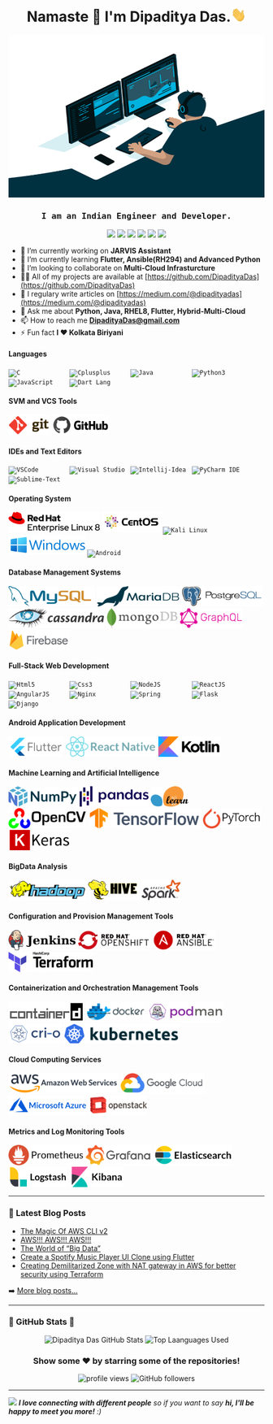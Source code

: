 <h1 align="center">Namaste 🙏 I'm Dipaditya Das.<img src="https://github.com/DipadityaDas/DipadityaDas/raw/master/img/wave.gif" width="6%"></h1>
<p align="center"><img alt="GIF" src="https://github.com/DipadityaDas/DipadityaDas/raw/master/img/code.gif" width="600" height="320"/></p>
<h3 align="center"><samp>I am an Indian Engineer and Developer.</samp></h3>

<div align="center">

[<img src="https://img.icons8.com/color/100/000000/medium-logo.svg"                width="30">](https://dipadityadas.medium.com/)
[<img src="https://img.icons8.com/fluent/100/000000/twitter.svg"                   width="30">](https://twitter.com/dipadityadas)
[<img src="https://img.icons8.com/fluent/100/000000/linkedin.svg"                  width="30">](https://linkedin.com/in/DipadityaDas)
[<img src="https://img.icons8.com/fluent/100/000000/facebook-new.svg"              width="30">](https://www.facebook.com/dipaditya.das)
[<img src="https://img.icons8.com/fluent/100/000000/instagram-new.svg"             width="30">](https://instagram.com/dipaditya_das/)
[<img src="https://img.icons8.com/fluent/100/000000/gmail--v2.svg"                 width="30">](mailto:DipadityaDas@gmail.com)

</div>

- 🔭 I’m currently working on **JARVIS Assistant**
- 🌱 I’m currently learning **Flutter, Ansible(RH294) and Advanced Python**
- 👯 I’m looking to collaborate on **Multi-Cloud Infrasturcture**
- 👨‍💻 All of my projects are available at [https://github.com/DipadityaDas](https://github.com/DipadityaDas)
- 📝 I regulary write articles on [https://medium.com/@dipadityadas](https://medium.com/@dipadityadas)
- 💬 Ask me about **Python, Java, RHEL8, Flutter, Hybrid-Multi-Cloud**
- 📫 How to reach me **DipadityaDas@gmail.com**
- ⚡ Fun fact **I ❤ Kolkata Biriyani**

#### Languages

<code><img height="40" alt="C             " src="https://img.icons8.com/color/100/000000/c-programming.svg"                 /></code>
<code><img height="40" alt="Cplusplus     " src="https://img.icons8.com/color/100/000000/c-plus-plus-logo.svg"              /></code>
<code><img height="40" alt="Java          " src="https://img.icons8.com/color/100/000000/java-coffee-cup-logo.svg"          /></code>
<code><img height="40" alt="Python3       " src="https://img.icons8.com/color/100/000000/python.svg"                        /></code>
<code><img height="40" alt="JavaScript    " src="https://img.icons8.com/color/100/000000/javascript.svg"                    /></code>
<code><img height="40" alt="Dart Lang     " src="https://img.icons8.com/color/100/000000/dart.svg"                          /></code>

#### SVM and VCS Tools

<code><img height="40" alt="Git           " src="https://github.com/DipadityaDas/DipadityaDas/raw/master/img/git.svg"       /></code>
<code><img height="40" alt="Github        " src="https://github.com/DipadityaDas/DipadityaDas/raw/master/img/github.svg"    /></code>

#### IDEs and Text Editors

<code><img height="40" alt="VSCode        " src="https://img.icons8.com/fluent/100/000000/visual-studio-code-2019.svg"      /></code>
<code><img height="40" alt="Visual Studio " src="https://img.icons8.com/fluent/100/000000/visual-studio-2019.svg"           /></code>
<code><img height="40" alt="Intellij-Idea " src="https://img.icons8.com/color/100/000000/intellij-idea.svg"                 /></code>
<code><img height="40" alt="PyCharm IDE   " src="https://img.icons8.com/color/100/000000/pycharm.svg"                       /></code>
<code><img height="40" alt="Sublime-Text  " src="https://img.icons8.com/fluent/100/000000/sublime-text.svg"                 /></code>

#### Operating System

<code><img height="40" alt="Red Hat Linux " src="https://github.com/DipadityaDas/DipadityaDas/raw/master/img/RHEL8.svg"     /></code>
<code><img height="40" alt="CentOS 8      " src="https://github.com/DipadityaDas/DipadityaDas/raw/master/img/centos.svg"    /></code>
<code><img height="40" alt="Kali Linux    " src="https://img.icons8.com/color/100/000000/kali-linux.svg"                    /></code>
<code><img height="40" alt="Windows 10    " src="https://github.com/DipadityaDas/DipadityaDas/raw/master/img/Windows.svg"   /></code>
<code><img height="40" alt="Android       " src="https://img.icons8.com/fluent/100/000000/android-os.svg"                   /></code>

#### Database Management Systems

<code><img height="40" alt="MySQL         " src="https://github.com/DipadityaDas/DipadityaDas/raw/master/img/mysql.svg"       /></code>
<code><img height="40" alt="MariaDB       " src="https://github.com/DipadityaDas/DipadityaDas/raw/master/img/mariadb.svg"     /></code>
<code><img height="40" alt="PostgreSQL    " src="https://github.com/DipadityaDas/DipadityaDas/raw/master/img/postgresql.svg"  /></code>
<code><img height="40" alt="Cassandra     " src="https://github.com/DipadityaDas/DipadityaDas/raw/master/img/cassandra.svg"   /></code>
<code><img height="40" alt="MongoDB       " src="https://github.com/DipadityaDas/DipadityaDas/raw/master/img/mongodb.svg"     /></code>
<code><img height="40" alt="GraphQL       " src="https://github.com/DipadityaDas/DipadityaDas/raw/master/img/graphql.svg"     /></code>
<code><img height="40" alt="Firebase      " src="https://github.com/DipadityaDas/DipadityaDas/raw/master/img/firebase.svg"    /></code>

#### Full-Stack Web Development

<code><img height="40" alt="Html5         " src="https://img.icons8.com/color/100/000000/html-5.svg"                        /></code>
<code><img height="40" alt="Css3          " src="https://img.icons8.com/color/100/000000/css3.svg"                          /></code>
<code><img height="40" alt="NodeJS        " src="https://img.icons8.com/color/100/000000/nodejs.svg"                        /></code>
<code><img height="40" alt="ReactJS       " src="https://www.vectorlogo.zone/logos/reactjs/reactjs-ar21.svg"                /></code>
<code><img height="40" alt="AngularJS     " src="https://www.vectorlogo.zone/logos/angular/angular-ar21.svg"                /></code>
<code><img height="40" alt="Nginx         " src="https://www.vectorlogo.zone/logos/nginx/nginx-ar21.svg"                    /></code>
<code><img height="40" alt="Spring        " src="https://www.vectorlogo.zone/logos/springio/springio-ar21.svg"              /></code>
<code><img height="40" alt="Flask         " src="https://www.vectorlogo.zone/logos/pocoo_flask/pocoo_flask-ar21.svg"        /></code>
<code><img height="40" alt="Django        " src="https://www.vectorlogo.zone/logos/djangoproject/djangoproject-ar21.svg"    /></code>

#### Android Application Development

<code><img height="40" alt="Flutter       " src="https://github.com/DipadityaDas/DipadityaDas/raw/master/img/flutter.svg"   /></code>
<code><img height="40" alt="React Native  " src="https://github.com/DipadityaDas/DipadityaDas/raw/master/img/react.svg"     /></code>
<code><img height="40" alt="Kotlin        " src="https://github.com/DipadityaDas/DipadityaDas/raw/master/img/kotlin.svg"    /></code>

#### Machine Learning and Artificial Intelligence

<code><img height="40" alt="Numpy        " src="https://github.com/DipadityaDas/DipadityaDas/raw/master/img/numpy.svg"      /></code>
<code><img height="40" alt="Pandas       " src="https://github.com/DipadityaDas/DipadityaDas/raw/master/img/pandas.svg"     /></code>
<code><img height="40" alt="Scikit-Learn " src="https://github.com/DipadityaDas/DipadityaDas/raw/master/img/scikit.svg"     /></code>
<code><img height="40" alt="OpenCV       " src="https://github.com/DipadityaDas/DipadityaDas/raw/master/img/opencv.svg"     /></code>
<code><img height="40" alt="Tensorflow   " src="https://github.com/DipadityaDas/DipadityaDas/raw/master/img/tensorflow.svg" /></code>
<code><img height="40" alt="PyTorch      " src="https://github.com/DipadityaDas/DipadityaDas/raw/master/img/pytorch.svg"    /></code>
<code><img height="40" alt="Keras        " src="https://github.com/DipadityaDas/DipadityaDas/raw/master/img/keras.svg"      /></code>

#### BigData Analysis

<code><img height="40" alt="Apache Hadoop " src="https://github.com/DipadityaDas/DipadityaDas/raw/master/img/hadoop.svg"    /></code>
<code><img height="40" alt="Apache Hive   " src="https://github.com/DipadityaDas/DipadityaDas/raw/master/img/hive.svg"      /></code>
<code><img height="40" alt="Apache Spark  " src="https://github.com/DipadityaDas/DipadityaDas/raw/master/img/spark.svg"     /></code>

#### Configuration and Provision Management Tools

<code><img height="40" alt="Jenkins       " src="https://github.com/DipadityaDas/DipadityaDas/raw/master/img/jenkins.svg"   /></code>
<code><img height="40" alt="OpenShift     " src="https://github.com/DipadityaDas/DipadityaDas/raw/master/img/openshift.svg" /></code>
<code><img height="40" alt="Ansible       " src="https://github.com/DipadityaDas/DipadityaDas/raw/master/img/ansible.svg"   /></code>
<code><img height="40" alt="Terraform     " src="https://github.com/DipadityaDas/DipadityaDas/raw/master/img/terraform.svg" /></code>

#### Containerization and Orchestration Management Tools

<code><img height="40" alt="Containerd    " src="https://github.com/DipadityaDas/DipadityaDas/raw/master/img/containerd.svg"/></code>
<code><img height="40" alt="Docker        " src="https://github.com/DipadityaDas/DipadityaDas/raw/master/img/docker.svg"    /></code>
<code><img height="40" alt="Podman        " src="https://github.com/DipadityaDas/DipadityaDas/raw/master/img/podman.svg"    /></code>
<code><img height="40" alt="Cri-O         " src="https://github.com/DipadityaDas/DipadityaDas/raw/master/img/crio.svg"      /></code>
<code><img height="40" alt="Kubernetes    " src="https://github.com/DipadityaDas/DipadityaDas/raw/master/img/kubernetes.svg"/></code>

#### Cloud Computing Services

<code><img height="40" alt="AWS           " src="https://github.com/DipadityaDas/DipadityaDas/raw/master/img/aws.svg"       /></code>
<code><img height="40" alt="Google Cloud  " src="https://github.com/DipadityaDas/DipadityaDas/raw/master/img/gcp.svg"       /></code>
<code><img height="40" alt="Azure         " src="https://github.com/DipadityaDas/DipadityaDas/raw/master/img/azure.svg"     /></code>
<code><img height="40" alt="Openstack    " src="https://github.com/DipadityaDas/DipadityaDas/raw/master/img/openstack.svg" /></code>

#### Metrics and Log Monitoring Tools

<code><img height="40" alt="Prometheus   " src="https://github.com/DipadityaDas/DipadityaDas/raw/master/img/prometheus.svg"   /></code>
<code><img height="40" alt="Grafana      " src="https://github.com/DipadityaDas/DipadityaDas/raw/master/img/grafana.svg"      /></code>
<code><img height="40" alt="Elasticsearch" src="https://github.com/DipadityaDas/DipadityaDas/raw/master/img/elasticsearch.svg"/></code>
<code><img height="40" alt="Logstash     " src="https://github.com/DipadityaDas/DipadityaDas/raw/master/img/logstash.svg"     /></code>
<code><img height="40" alt="Kibana       " src="https://github.com/DipadityaDas/DipadityaDas/raw/master/img/kibana.svg"       /></code>

---

### 📕 Latest Blog Posts

<!-- BLOG-POST-LIST:START -->
- [The Magic Of AWS CLI v2](https://medium.com/@dipadityadas/the-magic-of-aws-cli-v2-2b51df40c522?source=rss-78dbd39bd990------2)
- [AWS!!! AWS!!! AWS!!!](https://medium.com/@dipadityadas/aws-aws-aws-8b5396a7730c?source=rss-78dbd39bd990------2)
- [The World of “Big Data”](https://medium.com/@dipadityadas/the-world-of-big-data-e738fe725c93?source=rss-78dbd39bd990------2)
- [Create a Spotify Music Player UI Clone using Flutter](https://medium.com/@dipadityadas/create-a-spotify-music-player-ui-clone-using-flutter-46a6e4633e69?source=rss-78dbd39bd990------2)
- [Creating Demilitarized Zone with NAT gateway in AWS for better security using Terraform](https://medium.com/@dipadityadas/creating-demilitarized-zone-with-nat-gateway-in-aws-for-better-security-using-terraform-5b78df29849?source=rss-78dbd39bd990------2)
<!-- BLOG-POST-LIST:END -->

➡️ [More blog posts...](https://dipadityadas.medium.com/)

---

### 🚀 GitHub Stats 🚀

<div align="center">
<img alt="Dipaditya Das GitHub Stats" src="https://github-readme-stats-5i0uvjfd7.vercel.app/api?username=dipadityadas&theme=algolia&hide=prs&show_icons=true&hide_border=true&include_all_commits=true&cache_seconds=60&text_color=a9fef7&icon_color=f8d847"/>
<img alt="Top Laanguages Used" src="https://github-readme-stats.dipadityadas.vercel.app/api/top-langs/?username=dipadityadas&layout=compact&theme=algolia&hide_border=true&cache_seconds=1800&langs_count=8">
</div>
<div align="center">

### Show some ❤️ by starring some of the repositories!

<img src="https://gpvc.arturio.dev/dipadityadas" alt="profile views"/>  <img alt="GitHub followers" src="https://img.shields.io/github/followers/dipadityadas?style=social"/> 

</div>

---

<img src="https://media.giphy.com/media/LnQjpWaON8nhr21vNW/giphy.gif" width="60"> <em><b>I love connecting with different people</b> so if you want to say <b>hi, I'll be happy to meet you more!</b> :)</em>
